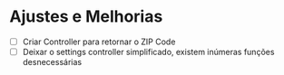 # Ajustes e Melhorias

- [ ] Criar Controller para retornar o ZIP Code
- [ ] Deixar o settings controller simplificado, existem inúmeras funções desnecessárias
